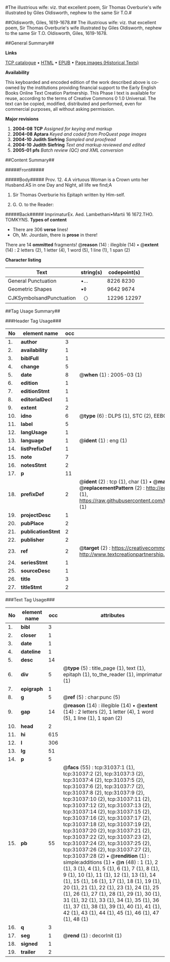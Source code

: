 #The illustrious wife: viz. that excellent poem, Sir Thomas Overburie's wife illustrated by Giles Oldisworth, nephew to the same Sir T.O.#

##Oldisworth, Giles, 1619-1678.##
The illustrious wife: viz. that excellent poem, Sir Thomas Overburie's wife illustrated by Giles Oldisworth, nephew to the same Sir T.O.
Oldisworth, Giles, 1619-1678.

##General Summary##

**Links**

[TCP catalogue](http://www.ota.ox.ac.uk/tcp/)  • 
[HTML](http://tei.it.ox.ac.uk/tcp/Texts-HTML/free/A70/A70762.html)  • 
[EPUB](http://tei.it.ox.ac.uk/tcp/Texts-EPUB/free/A70/A70762.epub) • 
[Page images (Historical Texts)](https://data.historicaltexts.jisc.ac.uk/view?pubId=eebo-99826633e&pageId=eebo-99826633e-31037-1)

**Availability**

This keyboarded and encoded edition of the
	       work described above is co-owned by the institutions
	       providing financial support to the Early English Books
	       Online Text Creation Partnership. This Phase I text is
	       available for reuse, according to the terms of Creative
	       Commons 0 1.0 Universal. The text can be copied,
	       modified, distributed and performed, even for
	       commercial purposes, all without asking permission.

**Major revisions**

1. __2004-08__ __TCP__ *Assigned for keying and markup*
1. __2004-08__ __Aptara__ *Keyed and coded from ProQuest page images*
1. __2004-10__ __Judith Siefring__ *Sampled and proofread*
1. __2004-10__ __Judith Siefring__ *Text and markup reviewed and edited*
1. __2005-01__ __pfs__ *Batch review (QC) and XML conversion*

##Content Summary##

#####Front#####

#####Body#####
Prov. 12. 4.A virtuous Woman is a Crown
unto her Husband.AS in one Day and Night, all life we find;A
1. Sir Thomas Overburie his Epitaph
written by Him-self.

1. G. O. to the Reader:

#####Back#####
ImprimaturEx. Aed. Lambethani•Martii 16
1672.THO. TOMKYNS.
**Types of content**

  * There are 306 **verse** lines!
  * Oh, Mr. Jourdain, there is **prose** in there!

There are 14 **ommitted** fragments! 
 @__reason__ (14) : illegible (14)  •  @__extent__ (14) : 2 letters (2), 1 letter (4), 1 word (5), 1 line (1), 1 span (2)

**Character listing**


|Text|string(s)|codepoint(s)|
|---|---|---|
|General Punctuation|•…|8226 8230|
|Geometric Shapes|▪◊|9642 9674|
|CJKSymbolsandPunctuation|〈〉|12296 12297|

##Tag Usage Summary##

###Header Tag Usage###

|No|element name|occ|attributes|
|---|---|---|---|
|1.|__author__|3||
|2.|__availability__|1||
|3.|__biblFull__|1||
|4.|__change__|5||
|5.|__date__|8| @__when__ (1) : 2005-03 (1)|
|6.|__edition__|1||
|7.|__editionStmt__|1||
|8.|__editorialDecl__|1||
|9.|__extent__|2||
|10.|__idno__|6| @__type__ (6) : DLPS (1), STC (2), EEBO-CITATION (1), PROQUEST (1), VID (1)|
|11.|__label__|5||
|12.|__langUsage__|1||
|13.|__language__|1| @__ident__ (1) : eng (1)|
|14.|__listPrefixDef__|1||
|15.|__note__|7||
|16.|__notesStmt__|2||
|17.|__p__|11||
|18.|__prefixDef__|2| @__ident__ (2) : tcp (1), char (1)  •  @__matchPattern__ (2) : ([0-9\-]+):([0-9IVX]+) (1), (.+) (1)  •  @__replacementPattern__ (2) : http://eebo.chadwyck.com/downloadtiff?vid=$1&page=$2 (1), https://raw.githubusercontent.com/textcreationpartnership/Texts/master/tcpchars.xml#$1 (1)|
|19.|__projectDesc__|1||
|20.|__pubPlace__|2||
|21.|__publicationStmt__|2||
|22.|__publisher__|2||
|23.|__ref__|2| @__target__ (2) : https://creativecommons.org/publicdomain/zero/1.0/ (1), http://www.textcreationpartnership.org/docs/. (1)|
|24.|__seriesStmt__|1||
|25.|__sourceDesc__|1||
|26.|__title__|3||
|27.|__titleStmt__|2||


###Text Tag Usage###

|No|element name|occ|attributes|
|---|---|---|---|
|1.|__bibl__|3||
|2.|__closer__|1||
|3.|__date__|1||
|4.|__dateline__|1||
|5.|__desc__|14||
|6.|__div__|5| @__type__ (5) : title_page (1), text (1), epitaph (1), to_the_reader (1), imprimatur (1)|
|7.|__epigraph__|1||
|8.|__g__|5| @__ref__ (5) : char:punc (5)|
|9.|__gap__|14| @__reason__ (14) : illegible (14)  •  @__extent__ (14) : 2 letters (2), 1 letter (4), 1 word (5), 1 line (1), 1 span (2)|
|10.|__head__|2||
|11.|__hi__|615||
|12.|__l__|306||
|13.|__lg__|51||
|14.|__p__|5||
|15.|__pb__|55| @__facs__ (55) : tcp:31037:1 (1), tcp:31037:2 (2), tcp:31037:3 (2), tcp:31037:4 (2), tcp:31037:5 (2), tcp:31037:6 (2), tcp:31037:7 (2), tcp:31037:8 (2), tcp:31037:9 (2), tcp:31037:10 (2), tcp:31037:11 (2), tcp:31037:12 (2), tcp:31037:13 (2), tcp:31037:14 (2), tcp:31037:15 (2), tcp:31037:16 (2), tcp:31037:17 (2), tcp:31037:18 (2), tcp:31037:19 (2), tcp:31037:20 (2), tcp:31037:21 (2), tcp:31037:22 (2), tcp:31037:23 (2), tcp:31037:24 (2), tcp:31037:25 (2), tcp:31037:26 (2), tcp:31037:27 (2), tcp:31037:28 (2)  •  @__rendition__ (1) : simple:additions (1)  •  @__n__ (48) : 1 (1), 2 (1), 3 (1), 4 (1), 5 (1), 6 (1), 7 (1), 8 (1), 9 (1), 10 (1), 11 (1), 12 (1), 13 (1), 14 (1), 15 (1), 16 (1), 17 (1), 18 (1), 19 (1), 20 (1), 21 (1), 22 (1), 23 (1), 24 (1), 25 (1), 26 (1), 27 (1), 28 (1), 29 (1), 30 (1), 31 (1), 32 (1), 33 (1), 34 (1), 35 (1), 36 (1), 37 (1), 38 (1), 39 (1), 40 (1), 41 (1), 42 (1), 43 (1), 44 (1), 45 (1), 46 (1), 47 (1), 48 (1)|
|16.|__q__|3||
|17.|__seg__|1| @__rend__ (1) : decorInit (1)|
|18.|__signed__|1||
|19.|__trailer__|2||

